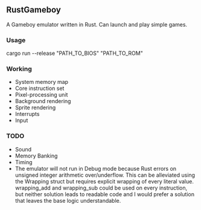 ## RustGameboy

A Gameboy emulator written in Rust. Can launch and play simple games.

### Usage

cargo run --release "PATH_TO_BIOS" "PATH_TO_ROM"

### Working

- System memory map
- Core instruction set
- Pixel-processing unit
- Background rendering
- Sprite rendering
- Interrupts
- Input

### TODO

- Sound
- Memory Banking
- Timing
- The emulator will not run in Debug mode because Rust errors on unsigned integer arithmetic over/underflow. This can be alleviated using the Wrapping<t> struct but requires explicit wrapping of every literal value. wrapping_add and wrapping_sub could be used on every instruction, but neither solution leads to readable code and I would prefer a solution that leaves the base logic understandable. 
